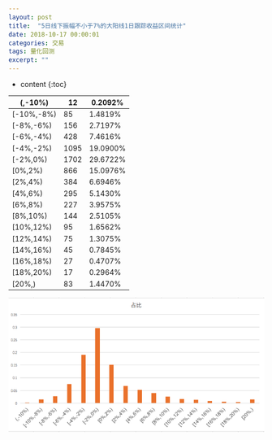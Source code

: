 ```yaml
---
layout: post
title:  "5日线下振幅不小于7%的大阳线1日跟踪收益区间统计"
date: 2018-10-17 00:00:01
categories: 交易
tags: 量化回测
excerpt: ""
---
```


* content
{:toc}


| (,-10%)    | 12   | 0.2092%  |
| ---------- | ---- | -------- |
| [-10%,-8%) | 85   | 1.4819%  |
| [-8%,-6%)  | 156  | 2.7197%  |
| [-6%,-4%)  | 428  | 7.4616%  |
| [-4%,-2%)  | 1095 | 19.0900% |
| [-2%,0%)   | 1702 | 29.6722% |
| [0%,2%)    | 866  | 15.0976% |
| [2%,4%)    | 384  | 6.6946%  |
| [4%,6%)    | 295  | 5.1430%  |
| [6%,8%)    | 227  | 3.9575%  |
| [8%,10%)   | 144  | 2.5105%  |
| [10%,12%)  | 95   | 1.6562%  |
| [12%,14%)  | 75   | 1.3075%  |
| [14%,16%)  | 45   | 0.7845%  |
| [16%,18%)  | 27   | 0.4707%  |
| [18%,20%)  | 17   | 0.2964%  |
| [20%,)     | 83   | 1.4470%  |



![image](/images/invest/5rixianxiadayangxian.png)

























